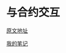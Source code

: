 # 与合约交互
[原文地址](https://truffleframework.com/docs/getting_started/contracts)

[我的笔记](http://bbfdb076.wiz03.com/share/s/2X_r1S09nA3z2p2way2DKAAg17pdIn3Xm4Yj2ERmdh2V4pCx)
